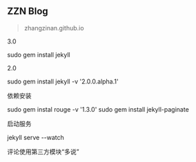 <h2>ZZN Blog</h2>
<blockquote>zhangzinan.github.io</blockquote>

<p>3.0</p>
    sudo gem install jekyll

<p>2.0</p>
    sudo gem install jekyll -v '2.0.0.alpha.1'

<p>依赖安装</p>
    sudo gem instal rouge -v '1.3.0'
    sudo gem install jekyll-paginate

<p>启动服务</p>
    jekyll serve --watch
    
<p>评论使用第三方模块“多说”</p>
